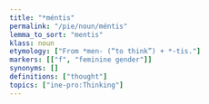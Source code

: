 ```yaml
---
title: "*méntis"
permalink: "/pie/noun/méntis"
lemma_to_sort: "mentis"
klass: noun
etymology: ["From *men- (“to think”) +‎ *-tis."]
markers: [["f", "feminine gender"]]
synonyms: []
definitions: ["thought"]
topics: ["ine-pro:Thinking"]
---
```

